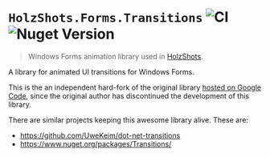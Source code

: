 # `HolzShots.Forms.Transitions` ![CI](https://github.com/HolzShots/HolzShots.Forms.Transitions/workflows/CI/badge.svg) ![Nuget Version](https://img.shields.io/nuget/v/HolzShots.Forms.Transitions)
> Windows Forms animation library used in [HolzShots](https://github.com/nikeee/HolzShots).

A library for animated UI transitions for Windows Forms.

This is the an independent hard-fork of the original library [hosted on Google Code](https://web.archive.org/web/20160105235124/https://code.google.com/p/dot-net-transitions/), since the original author has discontinued the development of this library.

There are similar projects keeping this awesome library alive. These are:
- https://github.com/UweKeim/dot-net-transitions
- https://www.nuget.org/packages/Transitions/
